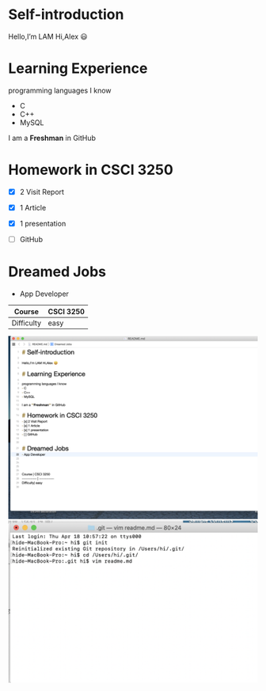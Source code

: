 # Self-introduction

Hello,I’m LAM Hi,Alex 😃

# Learning Experience

programming languages I know
- C
- C++
- MySQL

I am a **Freshman** in GitHub 

# Homework in CSCI 3250
- [x] 2 Visit Report
- [x] 1 Article
- [x] 1 presentation
- [ ] GitHub


# Dreamed Jobs
- App Developer




Course | CSCI 3250
------------ | ------------ 
Difficulty| easy


![Image of shot0](https://github.com/csci3250-2019/student-1155109349/blob/master/螢幕截圖%202019-04-18%2010.58.12.png)
![Image of shot1](https://github.com/csci3250-2019/student-1155109349/blob/master/%E8%9E%A2%E5%B9%95%E6%88%AA%E5%9C%96%202019-04-18%2011.02.57.png)
